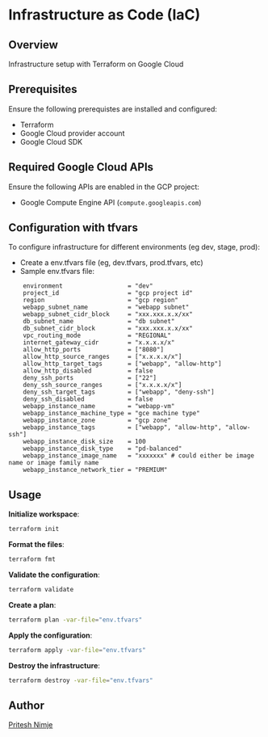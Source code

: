 # Infrastructure as Code (IaC)

## Overview

Infrastructure setup with Terraform on Google Cloud

## Prerequisites

Ensure the following prerequistes are installed and configured:

- Terraform
- Google Cloud provider account
- Google Cloud SDK

## Required Google Cloud APIs 

Ensure the following APIs are enabled in the GCP project:

- Google Compute Engine API (`compute.googleapis.com`)

 ## Configuration with tfvars

To configure infrastructure for different environments (eg dev, stage, prod):

- Create a env.tfvars file (eg, dev.tfvars, prod.tfvars, etc)
- Sample env.tfvars file:
```hcl
    environment                  = "dev"
    project_id                   = "gcp project id"
    region                       = "gcp region"
    webapp_subnet_name           = "webapp subnet"
    webapp_subnet_cidr_block     = "xxx.xxx.x.x/xx"
    db_subnet_name               = "db subnet"
    db_subnet_cidr_block         = "xxx.xxx.x.x/xx"
    vpc_routing_mode             = "REGIONAL"
    internet_gateway_cidr        = "x.x.x.x/x"
    allow_http_ports             = ["8080"]
    allow_http_source_ranges     = ["x.x.x.x/x"]
    allow_http_target_tags       = ["webapp", "allow-http"]
    allow_http_disabled          = false
    deny_ssh_ports               = ["22"]
    deny_ssh_source_ranges       = ["x.x.x.x/x"]
    deny_ssh_target_tags         = ["webapp", "deny-ssh"]
    deny_ssh_disabled            = false
    webapp_instance_name         = "webapp-vm"
    webapp_instance_machine_type = "gce machine type"
    webapp_instance_zone         = "gcp zone"
    webapp_instance_tags         = ["webapp", "allow-http", "allow-ssh"]
    webapp_instance_disk_size    = 100
    webapp_instance_disk_type    = "pd-balanced"
    webapp_instance_image_name   = "xxxxxxx" # could either be image name or image family name
    webapp_instance_network_tier = "PREMIUM"
``` 

## Usage

   **Initialize workspace**:

   ```sh
   terraform init
   ```

   **Format the files**:

   ```sh
   terraform fmt
   ```

   **Validate the configuration**:

   ```sh
   terraform validate
   ```

   **Create a plan**:

   ```sh
   terraform plan -var-file="env.tfvars"
   ```

   **Apply the configuration**:

   ```sh
   terraform apply -var-file="env.tfvars"
   ```

   **Destroy the infrastructure**:

   ```sh
   terraform destroy -var-file="env.tfvars"
   ```

## Author

[Pritesh Nimje](mailto:nimje.p@northeastern.edu)